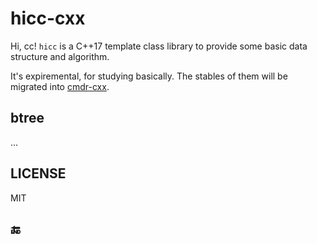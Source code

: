 # hicc-cxx

Hi, cc! `hicc` is a C++17 template class library to provide some basic data structure and algorithm.

It's expiremental, for studying basically. The stables of them will be migrated into [cmdr-cxx](https://github.com/hedzr/cmdr-cxx).


## btree

...






## LICENSE

MIT


## 🔚



